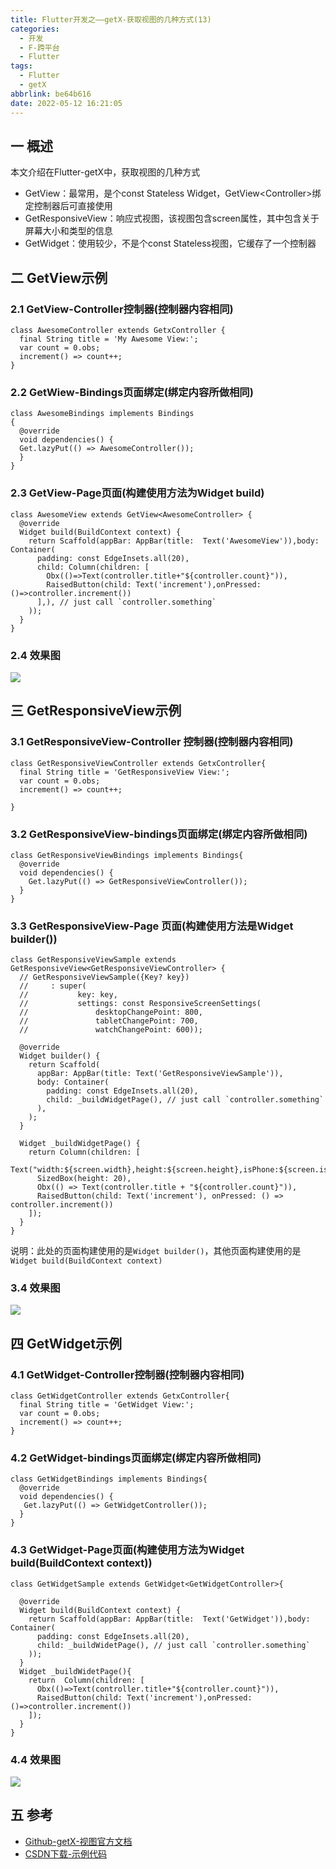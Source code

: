 ```yaml
---
title: Flutter开发之——getX-获取视图的几种方式(13)
categories:
  - 开发
  - F-跨平台
  - Flutter
tags:
  - Flutter
  - getX
abbrlink: be64b616
date: 2022-05-12 16:21:05
---
```

## 一 概述

本文介绍在Flutter-getX中，获取视图的几种方式

* GetView：最常用，是个const Stateless Widget，GetView\<Controller>绑定控制器后可直接使用
* GetResponsiveView：响应式视图，该视图包含screen属性，其中包含关于屏幕大小和类型的信息
* GetWidget：使用较少，不是个const Stateless视图，它缓存了一个控制器

<!--more-->

## 二 GetView示例

### 2.1 GetView-Controller控制器(控制器内容相同)

```
class AwesomeController extends GetxController {
  final String title = 'My Awesome View:';
  var count = 0.obs;
  increment() => count++;
}
```

### 2.2 GetWiew-Bindings页面绑定(绑定内容所做相同)

```
class AwesomeBindings implements Bindings
{
  @override
  void dependencies() {
  Get.lazyPut(() => AwesomeController());
  }
}
```

### 2.3 GetView-Page页面(构建使用方法为Widget build)

```
class AwesomeView extends GetView<AwesomeController> {
  @override
  Widget build(BuildContext context) {
    return Scaffold(appBar: AppBar(title:  Text('AwesomeView')),body: Container(
      padding: const EdgeInsets.all(20),
      child: Column(children: [
        Obx(()=>Text(controller.title+"${controller.count}")),
        RaisedButton(child: Text('increment'),onPressed: ()=>controller.increment())
      ],), // just call `controller.something`
    ));
  }
}
```

### 2.4 效果图

![][1]

## 三 GetResponsiveView示例

### 3.1 GetResponsiveView-Controller 控制器(控制器内容相同)

```
class GetResponsiveViewController extends GetxController{
  final String title = 'GetResponsiveView View:';
  var count = 0.obs;
  increment() => count++;

}
```

### 3.2 GetResponsiveView-bindings页面绑定(绑定内容所做相同)

```
class GetResponsiveViewBindings implements Bindings{
  @override
  void dependencies() {
    Get.lazyPut(() => GetResponsiveViewController());
  }
}
```

### 3.3 GetResponsiveView-Page 页面(构建使用方法是Widget builder())

```
class GetResponsiveViewSample extends GetResponsiveView<GetResponsiveViewController> {
  // GetResponsiveViewSample({Key? key})
  //     : super(
  //           key: key,
  //           settings: const ResponsiveScreenSettings(
  //               desktopChangePoint: 800,
  //               tabletChangePoint: 700,
  //               watchChangePoint: 600));

  @override
  Widget builder() {
    return Scaffold(
      appBar: AppBar(title: Text('GetResponsiveViewSample')),
      body: Container(
        padding: const EdgeInsets.all(20),
        child: _buildWidgetPage(), // just call `controller.something`
      ),
    );
  }

  Widget _buildWidgetPage() {
    return Column(children: [
      Text("width:${screen.width},height:${screen.height},isPhone:${screen.isPhone}"),
      SizedBox(height: 20),
      Obx(() => Text(controller.title + "${controller.count}")),
      RaisedButton(child: Text('increment'), onPressed: () => controller.increment())
    ]);
  }
}
```

说明：此处的页面构建使用的是`Widget builder()`，其他页面构建使用的是`Widget build(BuildContext context)`

### 3.4 效果图

![][2]
## 四 GetWidget示例

### 4.1 GetWidget-Controller控制器(控制器内容相同)

```
class GetWidgetController extends GetxController{
  final String title = 'GetWidget View:';
  var count = 0.obs;
  increment() => count++;
}
```

### 4.2 GetWidget-bindings页面绑定(绑定内容所做相同)

```
class GetWidgetBindings implements Bindings{
  @override
  void dependencies() {
   Get.lazyPut(() => GetWidgetController());
  }
}
```

### 4.3 GetWidget-Page页面(构建使用方法为Widget build(BuildContext context))

```
class GetWidgetSample extends GetWidget<GetWidgetController>{

  @override
  Widget build(BuildContext context) {
    return Scaffold(appBar: AppBar(title:  Text('GetWidget')),body: Container(
      padding: const EdgeInsets.all(20),
      child: _buildWidetPage(), // just call `controller.something`
    ));
  }
  Widget _buildWidetPage(){
    return  Column(children: [
      Obx(()=>Text(controller.title+"${controller.count}")),
      RaisedButton(child: Text('increment'),onPressed: ()=>controller.increment())
    ]);
  }
}
```

### 4.4 效果图

![][3]

## 五 参考

* [Github-getX-视图官方文档](https://github.com/jonataslaw/getx#getview)
* [CSDN下载-示例代码](https://download.csdn.net/download/Calvin_zhou/85355930)



[1]:https://jsd.onmicrosoft.cn/gh/PGzxc/CDN/blog-flutter/flutter-getx-view-13-getview-preview.png
[2]:https://jsd.onmicrosoft.cn/gh/PGzxc/CDN/blog-flutter/flutter-getx-view-13-getresponsive-preview.png
[3]:https://jsd.onmicrosoft.cn/gh/PGzxc/CDN/blog-flutter/flutter-getx-view-13-getwidget-preview.png

